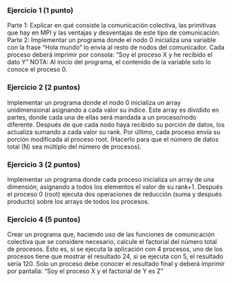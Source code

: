 ### Ejercicio 1 (1 punto)
Parte 1: Explicar en qué consiste la comunicación colectiva, las primitivas que hay en MPI y las ventajas y desventajas de este tipo de comunicación.
Parte 2: Implementar un programa donde el nodo 0 inicializa una variable con la frase “Hola mundo” lo envía al resto de nodos del comunicador.
Cada proceso deberá imprimir por consola:
“Soy el proceso X y he recibido el dato Y”
NOTA: Al inicio del programa, el contenido de la variable solo lo conoce el proceso 0.
### Ejercicio 2 (2 puntos)
Implementar un programa donde el nodo 0 inicializa un array unidimensional asignando a cada valor su índice. Este array es dividido en partes, donde cada una de ellas será mandada a un proceso/nodo diferente. Después de que cada nodo haya recibido su porción de datos, los actualiza sumando a cada valor su rank. Por último, cada proceso envía su porción modificada al proceso root.
(Hacerlo para que el número de datos total (N) sea múltiplo del número de procesos).
### Ejercicio 3 (2 puntos)
Implementar un programa donde cada proceso inicializa un array de una dimensión, asignando a todos los elementos el valor de su rank+1. Después el proceso 0 (root) ejecuta dos operaciones de reducción (suma y después producto) sobre los arrays de todos los procesos.
### Ejercicio 4 (5 puntos)
Crear un programa que, haciendo uso de las funciones de comunicación colectiva que se considere necesario, calcule el factorial del número total de procesos. Esto es, si se ejecuta la aplicación con 4 procesos, uno de los procesos tiene que mostrar el resultado 24, si se ejecuta con 5, el resultado sería 120.
Solo un proceso debe conocer el resultado final y deberá imprimir por pantalla: “Soy el proceso X y el factorial de Y es Z”
